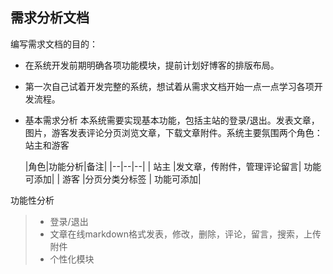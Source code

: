 
## 需求分析文档

编写需求文档的目的：
-   在系统开发前期明确各项功能模块，提前计划好博客的排版布局。
-   第一次自己试着开发完整的系统，想试着从需求文档开始一点一点学习各项开发流程。

-   基本需求分析
    本系统需要实现基本功能，包括主站的登录/退出。发表文章，图片，游客发表评论分页浏览文章，下载文章附件。系统主要氛围两个角色：站主和游客

    |角色|功能分析|备注|
|--|--|--|
| 站主 |发文章，传附件，管理评论留言| 功能可添加|
| 游客 |分页分类分标签  | 功能可添加|


功能性分析
>  * 登录/退出
>  * 文章在线markdown格式发表，修改，删除，评论，留言，搜索，上传附件
>  * 个性化模块

